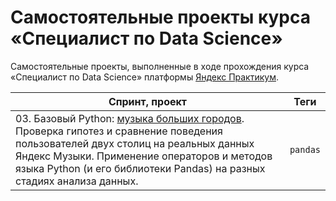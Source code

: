 # Самостоятельные проекты курса «Специалист по Data Science»

Самостоятельные проекты, выполненные в ходе прохождения курса «Специалист по Data Science» платформы [Яндекс Практикум](https://practicum.yandex.ru/).

| Спринт, проект | Теги |
| --- | --- |
| 03. Базовый Python: [музыка больших городов](./projects/03_basic-python/notebook.ipynb). Проверка гипотез и сравнение поведения пользователей двух столиц на реальных данных Яндекс Музыки. Применение операторов и методов языка Python (и его библиотеки Pandas) на разных стадиях анализа данных. | `pandas` |
